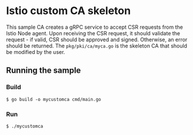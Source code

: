 # Istio custom CA skeleton

This sample CA creates a gRPC service to accept CSR requests from the Istio Node agent. Upon receiving the CSR request, it should validate the request - if valid, CSR should be approved and signed. Otherwise, an error should be returned.
The `pkg/pki/ca/myca.go` is the skeleton CA that should be modified by the user.

## Running the sample

### Build 

```shell
$ go build -o mycustomca cmd/main.go
```

### Run 

```shell
$ ./mycustomca
```
